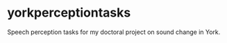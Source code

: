 yorkperceptiontasks
===================

Speech perception tasks for my doctoral project on sound change in York.
